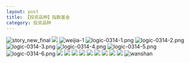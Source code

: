 ```yaml
---
layout: post
title: 【投资品种】指数基金
category: 投资品种
---
```

![story_new_final](http://rdr022gcy.hd-bkt.clouddn.com/img/story_new_final_0322.png)
![](http://rdr022gcy.hd-bkt.clouddn.com/img/factors-220327-2.png)
![weijia-1](http://rdr022gcy.hd-bkt.clouddn.com/img/weijia-1.jpg)
![logic-0314-1.png](http://rdr022gcy.hd-bkt.clouddn.com/img/logic-0314-1.png)
![logic-0314-2.png](http://rdr022gcy.hd-bkt.clouddn.com/img/logic-0314-2.png)
![logic-0314-3.png](http://rdr022gcy.hd-bkt.clouddn.com/img/logic-0314-3.png)
![logic-0314-4.png](http://rdr022gcy.hd-bkt.clouddn.com/img/logic-0314-4.png)
![logic-0314-5.png](http://rdr022gcy.hd-bkt.clouddn.com/img/logic-0314-5.png)
![logic-0314-6.png](http://rdr022gcy.hd-bkt.clouddn.com/img/logic-0314-6.png)
![](http://rdr022gcy.hd-bkt.clouddn.com/img/etf-0316-1.png)
![](http://rdr022gcy.hd-bkt.clouddn.com/img/etf-0316-2.png)
![](http://rdr022gcy.hd-bkt.clouddn.com/img/etf-0319-1.jpeg)
![](http://rdr022gcy.hd-bkt.clouddn.com/img/factors-220404-4.png)
![](http://rdr022gcy.hd-bkt.clouddn.com/img/etf-220405-1.png)
![](http://rdr022gcy.hd-bkt.clouddn.com/img/fragment-220403-1.png)
![](http://rdr022gcy.hd-bkt.clouddn.com/img/fragment-220403-2.png)
![](http://rdr022gcy.hd-bkt.clouddn.com/img/factors-220419-2.png)
![](http://rdr022gcy.hd-bkt.clouddn.com/img/factors-220419-3.png)
![wanshan](http://rdr022gcy.hd-bkt.clouddn.com/img/wanshan.png)
